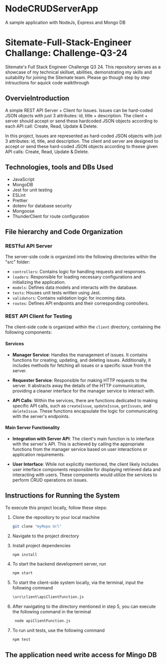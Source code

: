 # NodeCRUDServerApp
A sample application with NodeJs, Express and Mongo DB

# Sitemate-Full-Stack-Engineer Challange: Challenge-Q3-24

Sitemate's Full Stack Engineer Challenge Q3 24. This repository serves as a showcase of my technical skillset, abilities, demonstrating my skills and suitability for joining the Sitemate team. Please go though step by step intrsuctions for aquick code walkthrough

## OvervieIntroduction

A simple REST API Server + Client for Issues. 
Issues can be hard-coded JSON objects with just 3 attributes: id, title + description. 
The client + server should accept or send these hardcoded JSON objects according to each API call: Create, Read, Update & Delete.

In this project, Issues are represented as hard-coded JSON objects with just 3 attributes: id, title, and description. The client and server are designed to accept or send these hard-coded JSON objects according to thsese given API calls: Create, Read, Update & Delete.

## Technologies, tools and DBs Used

- JavaScript
- MongoDB
- Jest for unit testing
- ESLint
- Prettier
- dotenv for database security
- Mongoose
- ThunderClient for route configuration


## File hierarchy and Code Organization

### RESTful API Server

The server-side code is organized into the following directories within the "src" folder:

- `controllers`: Contains logic for handling requests and responses.
- `loaders`: Responsible for loading necessary configurations and initializing the application.
- `models`: Defines data models and interacts with the database.
- `tests`: Houses unit tests written using Jest.
- `validators`: Contains validation logic for incoming data.
- `routes`: Defines API endpoints and their corresponding controllers.

### REST API Client for Testing

The client-side code is organized within the `client` directory, containing the following components:

#### Services

- **Manager Service**: Handles the management of issues. It contains functions for creating, updating, and deleting issues. Additionally, it includes methods for fetching all issues or a specific issue from the server.

- **Requester Service**: Responsible for making HTTP requests to the server. It abstracts away the details of the HTTP communication, providing a cleaner interface for the manager service to interact with.

- **API Calls**: Within the services, there are functions dedicated to making specific API calls, such as `createIssue`, `updateIssue`, `getIssues`, and `deleteIssue`. These functions encapsulate the logic for communicating with the server's endpoints.

#### Main Server Functionality

- **Integration with Server API**: The client's main function is to interface with the server's API. This is achieved by calling the appropriate functions from the manager service based on user interactions or application requirements.

- **User Interface**: While not explicitly mentioned, the client likely includes user interface components responsible for displaying retrieved data and interacting with users. These components would utilize the services to perform CRUD operations on issues.

## Instructions for Running the System

To execute this project locally, follow these steps:

1. Clone the repository to your local machine
   ```bash
   git clone "myRepo Url"
   ```
2. Navigate to the project directory

3. Install project dependencies
   ```bash
   npm install
   ```
   
4. To start the backend development server, run
   ```bash
   npm start
   ```

5. To start the client-side system locally, via the terminal, input the following command
   ```bash
   \src\client\apiClientFunction.js
   ```

6. After navigating to the directory mentioned in step 5, you can execute the following command in the terminal
   ```bash
    node apiClientFunction.js
   ```

7. To run unit tests, use the following command
   ```bash
   npm test
   ```

## The application need write access for Mingo DB
